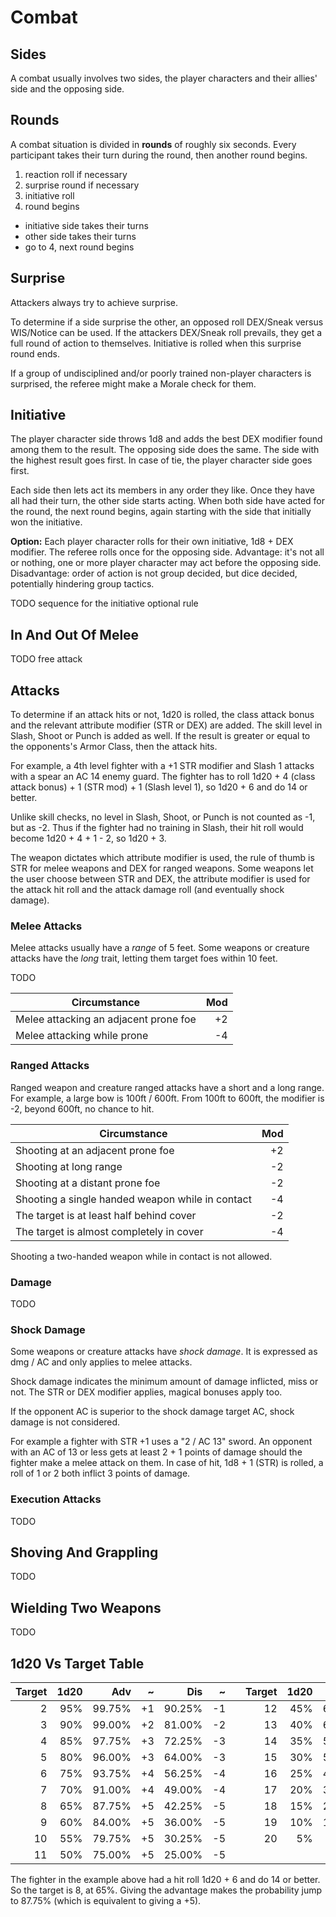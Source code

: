 
# Combat

## Sides

A combat usually involves two sides, the player characters and their allies' side and the opposing side.

## Rounds

A combat situation is divided in **rounds** of roughly six seconds. Every participant takes their turn during the round, then another round begins.

1. reaction roll if necessary
2. surprise round if necessary
3. initiative roll
4. round begins
  * initiative side takes their turns
  * other side takes their turns
  * go to 4, next round begins

## Surprise

Attackers always try to achieve surprise.

To determine if a side surprise the other, an opposed roll DEX/Sneak versus WIS/Notice can be used. If the attackers DEX/Sneak roll prevails, they get a full round of action to themselves. Initiative is rolled when this surprise round ends.

If a group of undisciplined and/or poorly trained non-player characters is surprised, the referee might make a Morale check for them.

<!-- PAGE BREAK combat -->

## Initiative

The player character side throws 1d8 and adds the best DEX modifier found among them to the result. The opposing side does the same. The side with the highest result goes first. In case of tie, the player character side goes first.

Each side then lets act its members in any order they like. Once they have all had their turn, the other side starts acting. When both side have acted for the round, the next round begins, again starting with the side that initially won the initiative.

**Option:** Each player character rolls for their own initiative, 1d8 + DEX modifier. The referee rolls once for the opposing side. Advantage: it's not all or nothing, one or more player character may act before the opposing side. Disadvantage: order of action is not group decided, but dice decided, potentially hindering group tactics.

TODO sequence for the initiative optional rule

## In And Out Of Melee

TODO free attack

## Attacks

To determine if an attack hits or not, 1d20 is rolled, the class attack bonus and the relevant attribute modifier (STR or DEX) are added. The skill level in Slash, Shoot or Punch is added as well. If the result is greater or equal to the opponents's Armor Class, then the attack hits.

For example, a 4th level fighter with a +1 STR modifier and Slash 1 attacks with a spear an AC 14 enemy guard. The fighter has to roll 1d20 + 4 (class attack bonus) + 1 (STR mod) + 1 (Slash level 1), so 1d20 + 6 and do 14 or better.

Unlike skill checks, no level in Slash, Shoot, or Punch is not counted as -1, but as -2. Thus if the fighter had no training in Slash, their hit roll would become 1d20 + 4 + 1 - 2, so 1d20 + 3.

The weapon dictates which attribute modifier is used, the rule of thumb is STR for melee weapons and DEX for ranged weapons. Some weapons let the user choose between STR and DEX, the attribute modifier is used for the attack hit roll and the attack damage roll (and eventually shock damage).

<!-- PAGE BREAK combat -->

### Melee Attacks

Melee attacks usually have a _range_ of 5 feet. Some weapons or creature attacks have the _long_ trait, letting them target foes within 10 feet.

TODO

| Circumstance                          | Mod |
|---------------------------------------|----:|
| Melee attacking an adjacent prone foe |  +2 |
| Melee attacking while prone           |  -4 |

### Ranged Attacks

Ranged weapon and creature ranged attacks have a short and a long range. For example, a large bow is 100ft / 600ft. From 100ft to 600ft, the modifier is -2, beyond 600ft, no chance to hit.

| Circumstance                                     | Mod |
|--------------------------------------------------|----:|
| Shooting at an adjacent prone foe                |  +2 |
| Shooting at long range                           |  -2 |
| Shooting at a distant prone foe                  |  -2 |
| Shooting a single handed weapon while in contact |  -4 |
| The target is at least half behind cover         |  -2 |
| The target is almost completely in cover         |  -4 |

Shooting a two-handed weapon while in contact is not allowed.

### Damage

TODO

<!-- PAGE BREAK combat -->

### Shock Damage

Some weapons or creature attacks have _shock damage_. It is expressed as dmg / AC and only applies to melee attacks.

Shock damage indicates the minimum amount of damage inflicted, miss or not. The STR or DEX modifier applies, magical bonuses apply too.

If the opponent AC is superior to the shock damage target AC, shock damage is not considered.

For example a fighter with STR +1 uses a "2 / AC 13" sword. An opponent with an AC of 13 or less gets at least 2 + 1 points of damage should the fighter make a melee attack on them. In case of hit, 1d8 + 1 (STR) is rolled, a roll of 1 or 2 both inflict 3 points of damage.

### Execution Attacks

TODO

## Shoving And Grappling

TODO

## Wielding Two Weapons

TODO

<!-- PAGE BREAK combat -->

## 1d20 Vs Target Table

| Target | 1d20 |   Adv  |  ~ |   Dis  |  ~ |   | Target | 1d20 |   Adv  |  ~ |   Dis  |  ~ |
|-------:|-----:|-------:|---:|-------:|---:|---|-------:|-----:|-------:|---:|-------:|---:|
|      2 |  95% | 99.75% | +1 | 90.25% | -1 |   |     12 |  45% | 69.75% | +5 | 20.25% | -5 |
|      3 |  90% | 99.00% | +2 | 81.00% | -2 |   |     13 |  40% | 64.00% | +5 | 16.00% | -5 |
|      4 |  85% | 97.75% | +3 | 72.25% | -3 |   |     14 |  35% | 57.75% | +5 | 12.25% | -5 |
|      5 |  80% | 96.00% | +3 | 64.00% | -3 |   |     15 |  30% | 51.00% | +4 |  9.00% | -4 |
|      6 |  75% | 93.75% | +4 | 56.25% | -4 |   |     16 |  25% | 43.75% | +4 |  6.25% | -4 |
|      7 |  70% | 91.00% | +4 | 49.00% | -4 |   |     17 |  20% | 36.00% | +3 |  4.00% | -3 |
|      8 |  65% | 87.75% | +5 | 42.25% | -5 |   |     18 |  15% | 27.75% | +3 |  2.25% | -3 |
|      9 |  60% | 84.00% | +5 | 36.00% | -5 |   |     19 |  10% | 19.00% | +2 |  1.00% | -2 |
|     10 |  55% | 79.75% | +5 | 30.25% | -5 |   |     20 |   5% |  9.75% | +1 |  0.25% | -1 |
|     11 |  50% | 75.00% | +5 | 25.00% | -5 |   |        |      |        |    |        |    |

The fighter in the example above had a hit roll 1d20 + 6 and do 14 or better. So the target is 8, at 65%. Giving the advantage makes the probability jump to 87.75% (which is equivalent to giving a +5).


